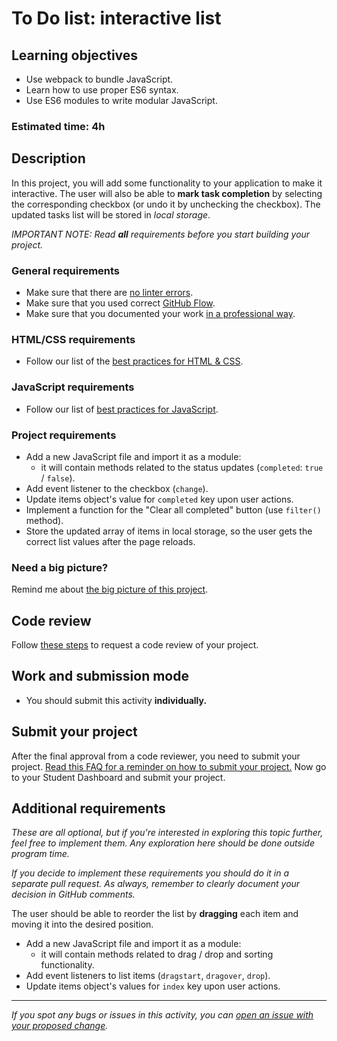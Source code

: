 # To Do list: interactive list

## Learning objectives
- Use webpack to bundle JavaScript.
- Learn how to use proper ES6 syntax.
- Use ES6 modules to write modular JavaScript.

### Estimated time: 4h

## Description
In this project, you will add some functionality to your application to make it interactive.  The user will also be able to **mark task completion** by selecting the corresponding checkbox (or undo it by unchecking the checkbox). The updated tasks list will be stored in *local storage*.

*IMPORTANT NOTE: Read **all** requirements before you start building your project.*

### General requirements

- Make sure that there are [no linter errors](https://github.com/microverseinc/linters-config).
- Make sure that you used correct [GitHub Flow](https://github.com/microverseinc/curriculum-transversal-skills/blob/main/git-github/articles/github_flow.md).
- Make sure that you documented your work [in a professional way](https://github.com/microverseinc/curriculum-transversal-skills/blob/main/documentation/articles/professional_repo_rules.md).

### HTML/CSS requirements

- Follow our list of the [best practices for HTML & CSS](https://github.com/microverseinc/curriculum-html-css/blob/main/articles/html_css_best_practices.md).

### JavaScript requirements

- Follow our list of [best practices for JavaScript](https://github.com/microverseinc/curriculum-html-css/blob/main/articles/javascript_best_practices.md).

### Project requirements

- Add a new JavaScript file and import it as a module:    
    - it will contain methods related to the status updates (`completed`: `true` / `false`).
- Add event listener to the checkbox (`change`).
- Update items object's value for `completed` key upon user actions.
- Implement a function for the "Clear all completed" button (use `filter()` method).
- Store the updated array of items in local storage, so the user gets the correct list values after the page reloads.

### Need a big picture? 

Remind me about [the big picture of this project](./sneak_peek.md).

## Code review

Follow [these steps](https://github.com/microverseinc/curriculum-transversal-skills/blob/main/code-review/articles/how_to_ask_for_a_code_review.md) to request a code review of your project.


## Work and submission mode

- You should submit this activity **individually.**

## Submit your project

After the final approval from a code reviewer, you need to submit your project.
[Read this FAQ for a reminder on how to submit your project.](https://microverse.zendesk.com/hc/en-us/articles/360061344234)
Now go to your Student Dashboard and submit your project.


## Additional requirements

_These are all optional, but if you're interested in exploring this topic further, feel free to implement them. Any exploration here should be done outside program time._

_If you decide to implement these requirements you should do it in a separate pull request. As always, remember to clearly document your decision in GitHub comments._



The user should be able to reorder the list by **dragging** each item and moving it into the desired position.

- Add a new JavaScript file and import it as a module:    
    - it will contain methods related to drag / drop and sorting functionality.
- Add event listeners to list items (`dragstart`, `dragover`, `drop`).
- Update items object's values for `index` key upon user actions.

------

_If you spot any bugs or issues in this activity, you can [open an issue with your proposed change](https://github.com/microverseinc/curriculum-transversal-skills/blob/main/git-github/articles/open_issue.md)._


